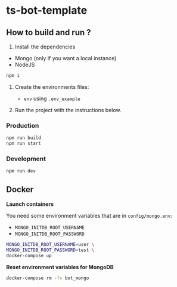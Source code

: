 # ts-bot-template

## How to build and run ?

1. Install the dependencies 
- Mongo (only if you want a local instance)
- NodeJS

```bash
npm i
```

1. Create the environments files:
    - `env` using `.env_example`

2. Run the project with the instructions below.

### Production

```bash
npm run build
npm run start
```

### Development

```bash
npm run dev
```

## Docker

**Launch containers**

You need some environment variables that are in `config/mongo.env`:

- `MONGO_INITDB_ROOT_USERNAME`
- `MONGO_INITDB_ROOT_PASSWORD`

```bash
MONGO_INITDB_ROOT_USERNAME=user \
MONGO_INITDB_ROOT_PASSWORD=test \
docker-compose up
```


**Reset environment variables for MongoDB**

```bash
docker-compose rm -fv bot_mongo
```
